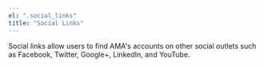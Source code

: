 ```yaml
---
el: ".social_links"
title: "Social Links"
---
```

Social links allow users to find AMA's accounts on other social outlets such as Facebook, Twitter, Google+, LinkedIn, and YouTube.